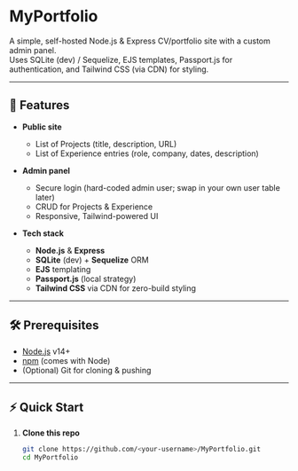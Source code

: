 # MyPortfolio

A simple, self-hosted Node.js & Express CV/portfolio site with a custom admin panel.  
Uses SQLite (dev) / Sequelize, EJS templates, Passport.js for authentication, and Tailwind CSS (via CDN) for styling.

---

## 🚀 Features

- **Public site**  
  - List of Projects (title, description, URL)  
  - List of Experience entries (role, company, dates, description)  

- **Admin panel**  
  - Secure login (hard-coded admin user; swap in your own user table later)  
  - CRUD for Projects & Experience  
  - Responsive, Tailwind-powered UI  

- **Tech stack**  
  - **Node.js** & **Express**  
  - **SQLite** (dev) + **Sequelize** ORM  
  - **EJS** templating  
  - **Passport.js** (local strategy)  
  - **Tailwind CSS** via CDN for zero-build styling  

---

## 🛠️ Prerequisites

- [Node.js](https://nodejs.org) v14+  
- [npm](https://npmjs.com) (comes with Node)  
- (Optional) Git for cloning & pushing  

---

## ⚡ Quick Start

1. **Clone this repo**  
   ```bash
   git clone https://github.com/<your-username>/MyPortfolio.git
   cd MyPortfolio
